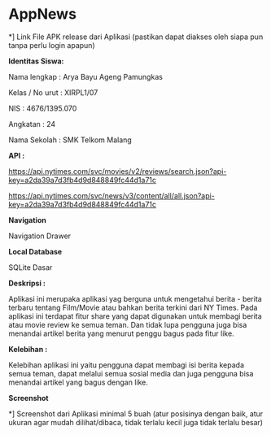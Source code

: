 # AppNews
*] Link File APK release dari Aplikasi (pastikan dapat diakses oleh siapa pun tanpa perlu login apapun)

**Identitas Siswa:** 

Nama lengkap     : Arya Bayu Ageng Pamungkas

Kelas / No urut  : XIRPL1/07

NIS              : 4676/1395.070

Angkatan         : 24

Nama Sekolah     : SMK Telkom Malang

**API :**

https://api.nytimes.com/svc/movies/v2/reviews/search.json?api-key=a2da39a7d3fb4d9d848849fc44d1a71c

https://api.nytimes.com/svc/news/v3/content/all/all.json?api-key=a2da39a7d3fb4d9d848849fc44d1a71c

**Navigation**

Navigation Drawer

**Local Database**

SQLite Dasar

**Deskripsi :** 

Aplikasi ini merupaka aplikasi yag berguna untuk mengetahui berita - berita terbaru tentang Film/Movie atau bahkan berita terkini dari NY Times.
Pada aplikasi ini terdapat fitur share yang dapat digunakan untuk membagi berita atau movie review ke semua teman. Dan tidak lupa pengguna juga bisa menandai artikel berita yang menurut penggu bagus pada fitur like.

**Kelebihan :**

Kelebihan aplikasi ini yaitu pengguna dapat membagi isi berita kepada semua teman, dapat melalui semua sosial media dan juga pengguna bisa menandai artikel yang bagus dengan like.

**Screenshot**

*] Screenshot dari Aplikasi minimal 5 buah (atur posisinya dengan baik, atur ukuran agar mudah dilihat/dibaca, tidak terlalu kecil juga tidak terlalu besar)

